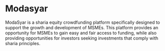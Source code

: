 # Modasyar

ModaSyar is a sharia equity crowdfunding platform specifically designed to support the growth and development of MSMEs. This platform provides an opportunity for MSMEs to gain easy and fair access to funding, while also providing opportunities for investors seeking investments that comply with sharia principles.
